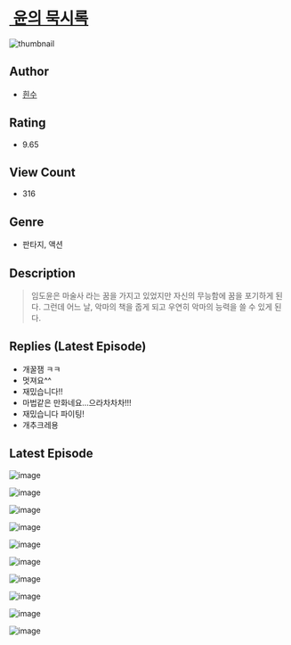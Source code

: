 # [ 윤의 묵시록](https://comic.naver.com/challenge/list?titleId=810659)
![thumbnail](https://image-comic.pstatic.net/user_contents_data/challenge_comic/2023/05/24/upload_7365973861799965030_480x623.jpeg)

## Author
- [흰수](https://comic.naver.com/artistTitle?id=367009)

## Rating
- 9.65

## View Count
- 316

## Genre
- 판타지, 액션

## Description
> 임도윤은 마술사 라는 꿈을 가지고 있었지만 자신의 무능함에 꿈을 포기하게 된다. 그런데 어느 날, 악마의 책을 줍게 되고 우연히 악마의 능력을 쓸 수 있게 된다.

## Replies (Latest Episode)
- 개꿀잼 ㅋㅋ
- 멋져요^^
- 재밌습니다!!
- 마법같은 만화네요...으라차차차!!!
- 재밌습니다 파이팅!
- 개추크레용

## Latest Episode
![image](https://image-comic.pstatic.net/user_contents_data/challenge_comic/2023/05/24/367009/upload_3689066235911614562.jpeg)

![image](https://image-comic.pstatic.net/user_contents_data/challenge_comic/2023/05/24/367009/upload_7005456303458903393.jpeg)

![image](https://image-comic.pstatic.net/user_contents_data/challenge_comic/2023/05/24/367009/upload_3835153063215522104.jpeg)

![image](https://image-comic.pstatic.net/user_contents_data/challenge_comic/2023/05/24/367009/upload_3486970724522996837.jpeg)

![image](https://image-comic.pstatic.net/user_contents_data/challenge_comic/2023/05/24/367009/upload_3618140039439279669.jpeg)

![image](https://image-comic.pstatic.net/user_contents_data/challenge_comic/2023/05/24/367009/upload_3774971087976685879.jpeg)

![image](https://image-comic.pstatic.net/user_contents_data/challenge_comic/2023/05/24/367009/upload_3474862692880507443.jpeg)

![image](https://image-comic.pstatic.net/user_contents_data/challenge_comic/2023/05/24/367009/upload_3702856336664965174.jpeg)

![image](https://image-comic.pstatic.net/user_contents_data/challenge_comic/2023/05/24/367009/upload_3545512924933153076.jpeg)

![image](https://image-comic.pstatic.net/user_contents_data/challenge_comic/2023/05/24/367009/upload_7221020857923429945.jpeg)
